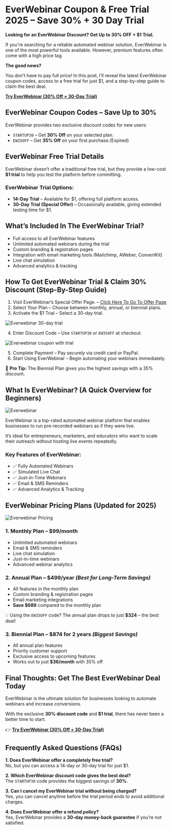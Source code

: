 # EverWebinar Coupon & Free Trial 2025 – Save 30% + 30 Day Trial

**Looking for an EverWebinar Discount? Get Up to 30% OFF + $1 Trial.**

If you're searching for a reliable automated webinar solution, EverWebinar is one of the most powerful tools available. However, premium features often come with a high price tag.

**The good news?**

You don’t have to pay full price! In this post, I’ll reveal the latest EverWebinar coupon codes, access to a free trial for just $1, and a step-by-step guide to claim the best deal.

[**Try EverWebinar (30% Off + 30-Day Trial)**](https://try.kartra.com/95e26qrft12w-ksecmt)


## EverWebinar Coupon Codes – Save Up to 30%

EverWebinar provides two exclusive discount codes for new users:

- `STARTUP30` – Get **30% Off** on your selected plan.
- `EW35OFF` – Get **35% Off** on your first purchase.(Expired)


## EverWebinar Free Trial Details

EverWebinar doesn’t offer a traditional free trial, but they provide a low-cost **$1 trial** to help you test the platform before committing.

### EverWebinar Trial Options:

- **14-Day Trial** – Available for $1, offering full platform access.
- **30-Day Trial (Special Offer)** – Occasionally available, giving extended testing time for $1.
  

## What’s Included In The EverWebinar Trial?

- Full access to all EverWebinar features  
- Unlimited automated webinars during the trial  
- Custom branding & registration pages  
- Integration with email marketing tools (Mailchimp, AWeber, ConvertKit)  
- Live chat simulation  
- Advanced analytics & tracking  


## How To Get EverWebinar Trial & Claim 30% Discount (Step-By-Step Guide)

1. Visit EverWebinar’s Special Offer Page. – [Click Here To Go To Offer Page](https://try.kartra.com/95e26qrft12w-ksecmt)  
2. Select Your Plan – Choose between monthly, annual, or biennial plans. 
3. Activate the $1 Trial – Select a 30-day trial.

![Everwebinar 30-day trial](images/Everwebinar30-day%20trial%202025.png)

4. Enter Discount Code – Use `STARTUP30` or `EW35OFF` at checkout.

![Everwebinar coupon with trial](/images/Everwebinar%20trial%20with%20coupon.png)

5. Complete Payment – Pay securely via credit card or PayPal.
6. Start Using EverWebinar – Begin automating your webinars immediately.

🔹 **Pro Tip:** The Biennial Plan gives you the highest savings with a 35% discount.


## What Is EverWebinar? (A Quick Overview for Beginners)

![Everwebinar](images/EverWebinar.png)

EverWebinar is a top-rated automated webinar platform that enables businesses to run pre-recorded webinars as if they were live.

It’s ideal for entrepreneurs, marketers, and educators who want to scale their outreach without hosting live events repeatedly.

### Key Features of EverWebinar:

- ✅ Fully Automated Webinars
- ✅ Simulated Live Chat
- ✅ Just-in-Time Webinars
- ✅ Email & SMS Reminders
- ✅ Advanced Analytics & Tracking


## EverWebinar Pricing Plans (Updated for 2025)

![Everwebinar Pricing](images/Everwebinar%20pricing%202025.png)

### 1. Monthly Plan – $99/month

- Unlimited automated webinars  
- Email & SMS reminders 
- Live chat simulation  
- Just-in-time webinars  
- Advanced webinar analytics  


### 2. Annual Plan – $499/year _(Best for Long-Term Savings)_

- All features in the monthly plan  
- Custom branding & registration pages  
- Email marketing integrations  
- **Save $689** compared to the monthly plan  

💡 Using the `EW35OFF` code? The annual plan drops to just **$324** – the best deal!


### 3. Biennial Plan – $874 for 2 years _(Biggest Savings)_

- All annual plan features  
- Priority customer support  
- Exclusive access to upcoming features  
- Works out to just **$36/month** with 35% off  


## Final Thoughts: Get The Best EverWebinar Deal Today

EverWebinar is the ultimate solution for businesses looking to automate webinars and increase conversions.

With the exclusive **30% discount code** and **$1 trial**, there has never been a better time to start.

👉 [**Try EverWebinar (30% Off + 30-Day Trial)**](https://try.kartra.com/95e26qrft12w-ksecmt)


## Frequently Asked Questions (FAQs)

**1. Does EverWebinar offer a completely free trial?**  
No, but you can access a 14-day or 30-day trial for just $1.

**2. Which EverWebinar discount code gives the best deal?**  
The `STARTUP30` code provides the biggest savings of **30%**.

**3. Can I cancel my EverWebinar trial without being charged?**  
Yes, you can cancel anytime before the trial period ends to avoid additional charges.

**4. Does EverWebinar offer a refund policy?**  
Yes, EverWebinar provides a **30-day money-back guarantee** if you’re not satisfied.
